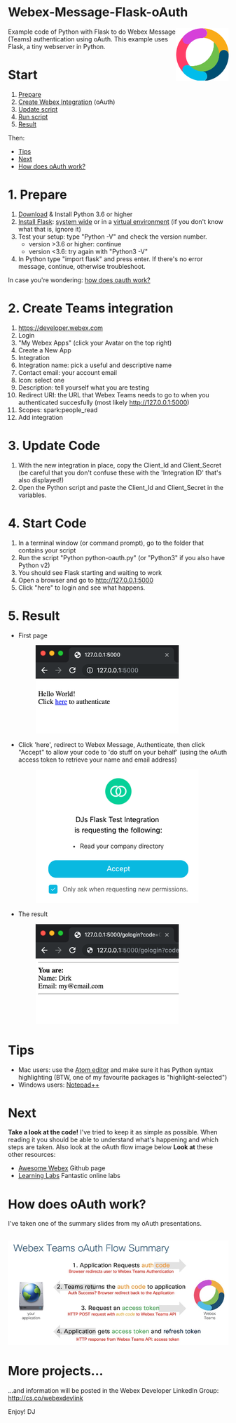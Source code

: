 # Webex-Message-Flask-oAuth
<img src="https://raw.githubusercontent.com/DJF3/Webex-Teams-Flask-oAuth/master/images/logo-webex-teams.png" width="120px" align="right"/>Example code of Python with Flask to do Webex Message (Teams) authentication using oAuth.
This example uses Flask, a tiny webserver in Python.

# Start 
1. [Prepare](#1prepare)
2. [Create Webex Integration](#2create) (oAuth)
3. [Update script](#3updatecode)
4. [Run script](#4startcode)
5. [Result](#result)

Then:

- [Tips](#tips)
- [Next](#next)
- [How does oAuth work?](#how)


<a name="1prepare"/>

# 1. Prepare
1. [Download](https://www.python.org/downloads/) & Install Python 3.6 or higher
2. [Install Flask](http://flask.pocoo.org/docs/1.0/installation/): [system wide](http://flask.pocoo.org/docs/1.0/installation/#install-flask) or in a 
[virtual environment](http://flask.pocoo.org/docs/1.0/installation/#virtual-environments) (if you don't know what that is, ignore it)
3. Test your setup: type "Python -V" and check the version number. 
	- version >3.6 or higher: continue
	- version <3.6: try again with "Python3 -V"
4. In Python type "import flask" and press enter. If there's no error message, continue, otherwise troubleshoot.

In case you're wondering: [how does oauth work?](#how)




<a name="2create"/>

# 2. Create Teams integration

1. https://developer.webex.com
2. Login 
3. "My Webex Apps" (click your Avatar on the top right)
4. Create a New App
5. Integration
  1. Integration name: pick a useful and descriptive name
  2. Contact email: your account email
  3. Icon: select one
  4. Description: tell yourself what you are testing
  5. Redirect URI: the URL that Webex Teams needs to go to when you authenticated succesfully 
  (most likely http://127.0.0.1:5000)
  6. Scopes: spark:people_read
  7. Add integration


<a name="3updatecode"/>

# 3. Update Code

1. With the new integration in place, copy the Client_Id and Client_Secret (be careful that you don't confuse 
these with the 'Integration ID' that's also displayed!)
2. Open the Python script and paste the Client_Id and Client_Secret in the variables.


<a name="4startcode"/>

# 4. Start Code
1. In a terminal window (or command prompt), go to the folder that contains your script
2. Run the script "Python python-oauth.py"  (or "Python3" if you also have Python v2)
3. You should see Flask starting and waiting to work
4. Open a browser and go to http://127.0.0.1:5000
5. Click "here" to login and see what happens.



<a name="result"/>

# 5. Result

- First page

&nbsp;&nbsp;&nbsp;&nbsp;&nbsp;&nbsp;&nbsp;&nbsp;&nbsp;&nbsp;&nbsp;&nbsp;&nbsp;&nbsp;&nbsp;&nbsp;<img src="https://raw.githubusercontent.com/DJF3/Webex-Teams-Flask-oAuth/master/images/step1-clickhere.png" width=""/>

- Click 'here', redirect to Webex Message, Authenticate, then click "Accept" to allow your code to 'do stuff on your behalf' (using the oAuth access token to retrieve your name and email address)

&nbsp;&nbsp;&nbsp;&nbsp;&nbsp;&nbsp;&nbsp;&nbsp;&nbsp;&nbsp;&nbsp;&nbsp;&nbsp;&nbsp;&nbsp;&nbsp;<img src="https://raw.githubusercontent.com/DJF3/Webex-Teams-Flask-oAuth/master/images/step2-authandaccept.png" width=""/>

- The result

&nbsp;&nbsp;&nbsp;&nbsp;&nbsp;&nbsp;&nbsp;&nbsp;&nbsp;&nbsp;&nbsp;&nbsp;&nbsp;&nbsp;&nbsp;&nbsp;<img src="https://raw.githubusercontent.com/DJF3/Webex-Teams-Flask-oAuth/master/images/step3-yourinfo.png" width=""/>




<a name="tips"/>

# Tips

- Mac users: use the [Atom editor](https://atom.io/) and make sure it has Python syntax highlighting
   (BTW, one of my favourite packages is "highlight-selected")
- Windows users: [Notepad++](https://notepad-plus-plus.org/download/v7.7.html) 



<a name="next"/>

# Next

**Take a look at the code!** I've tried to keep it as simple as possible. When reading it you should be able to understand what's happening and which steps are taken. Also look at the oAuth flow image below
**Look at** these other resources:
- [Awesome Webex](https://github.com/CiscoDevNet/awesome-webex) Github page
- [Learning Labs](https://learninglabs.cisco.com) Fantastic online labs




<a name="how"/>

# How does oAuth work?

I've taken one of the summary slides from my oAuth presentations. 

&nbsp;&nbsp;&nbsp;&nbsp;&nbsp;&nbsp;&nbsp;&nbsp;&nbsp;&nbsp;&nbsp;&nbsp;&nbsp;&nbsp;&nbsp;&nbsp;&nbsp;&nbsp;&nbsp;&nbsp;&nbsp;&nbsp;&nbsp;&nbsp;&nbsp;<img src="images/webex-teams-oauth-flow.jpg" width="700px">          




# More projects...
...and information will be posted in the Webex Developer LinkedIn Group: http://cs.co/webexdevlink





Enjoy!
DJ









